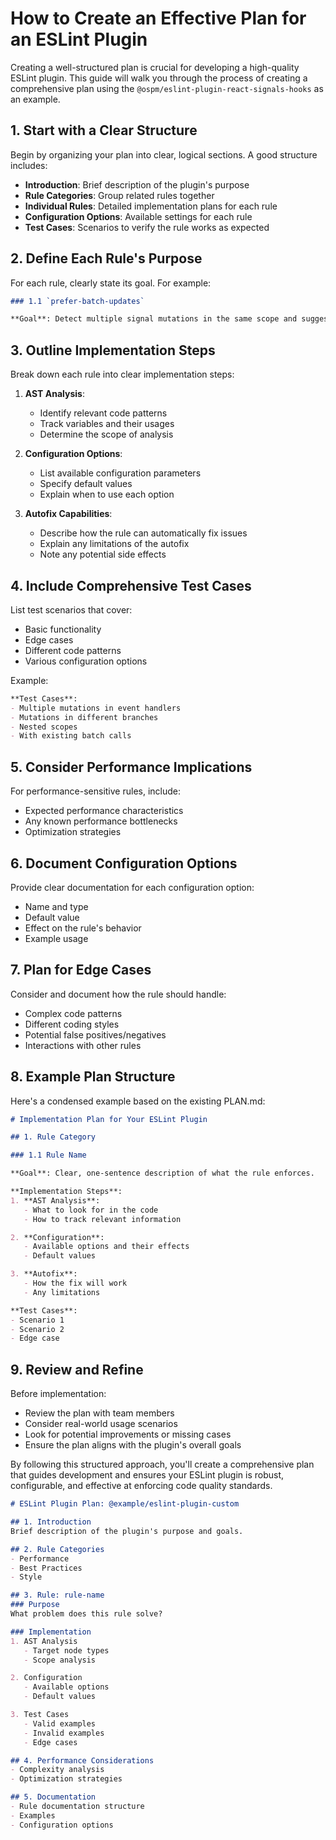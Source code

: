 # How to Create an Effective Plan for an ESLint Plugin

Creating a well-structured plan is crucial for developing a high-quality ESLint plugin. This guide will walk you through the process of creating a comprehensive plan using the `@ospm/eslint-plugin-react-signals-hooks` as an example.

## 1. Start with a Clear Structure

Begin by organizing your plan into clear, logical sections. A good structure includes:

- **Introduction**: Brief description of the plugin's purpose
- **Rule Categories**: Group related rules together
- **Individual Rules**: Detailed implementation plans for each rule
- **Configuration Options**: Available settings for each rule
- **Test Cases**: Scenarios to verify the rule works as expected

## 2. Define Each Rule's Purpose

For each rule, clearly state its goal. For example:

```markdown
### 1.1 `prefer-batch-updates`

**Goal**: Detect multiple signal mutations in the same scope and suggest wrapping them in `batch()`.
```

## 3. Outline Implementation Steps

Break down each rule into clear implementation steps:

1. **AST Analysis**:
   - Identify relevant code patterns
   - Track variables and their usages
   - Determine the scope of analysis

2. **Configuration Options**:
   - List available configuration parameters
   - Specify default values
   - Explain when to use each option

3. **Autofix Capabilities**:
   - Describe how the rule can automatically fix issues
   - Explain any limitations of the autofix
   - Note any potential side effects

## 4. Include Comprehensive Test Cases

List test scenarios that cover:

- Basic functionality
- Edge cases
- Different code patterns
- Various configuration options

Example:

```markdown
**Test Cases**:
- Multiple mutations in event handlers
- Mutations in different branches
- Nested scopes
- With existing batch calls
```

## 5. Consider Performance Implications

For performance-sensitive rules, include:

- Expected performance characteristics
- Any known performance bottlenecks
- Optimization strategies

## 6. Document Configuration Options

Provide clear documentation for each configuration option:

- Name and type
- Default value
- Effect on the rule's behavior
- Example usage

## 7. Plan for Edge Cases

Consider and document how the rule should handle:

- Complex code patterns
- Different coding styles
- Potential false positives/negatives
- Interactions with other rules

## 8. Example Plan Structure

Here's a condensed example based on the existing PLAN.md:

```markdown
# Implementation Plan for Your ESLint Plugin

## 1. Rule Category

### 1.1 Rule Name

**Goal**: Clear, one-sentence description of what the rule enforces.

**Implementation Steps**:
1. **AST Analysis**:
   - What to look for in the code
   - How to track relevant information

2. **Configuration**:
   - Available options and their effects
   - Default values

3. **Autofix**:
   - How the fix will work
   - Any limitations

**Test Cases**:
- Scenario 1
- Scenario 2
- Edge case
```

## 9. Review and Refine

Before implementation:

- Review the plan with team members
- Consider real-world usage scenarios
- Look for potential improvements or missing cases
- Ensure the plan aligns with the plugin's overall goals

By following this structured approach, you'll create a comprehensive plan that guides development and ensures your ESLint plugin is robust, configurable, and effective at enforcing code quality standards.

```markdown
# ESLint Plugin Plan: @example/eslint-plugin-custom

## 1. Introduction
Brief description of the plugin's purpose and goals.

## 2. Rule Categories
- Performance
- Best Practices
- Style

## 3. Rule: rule-name
### Purpose
What problem does this rule solve?

### Implementation
1. AST Analysis
   - Target node types
   - Scope analysis

2. Configuration
   - Available options
   - Default values

3. Test Cases
   - Valid examples
   - Invalid examples
   - Edge cases

## 4. Performance Considerations
- Complexity analysis
- Optimization strategies

## 5. Documentation
- Rule documentation structure
- Examples
- Configuration options
```
